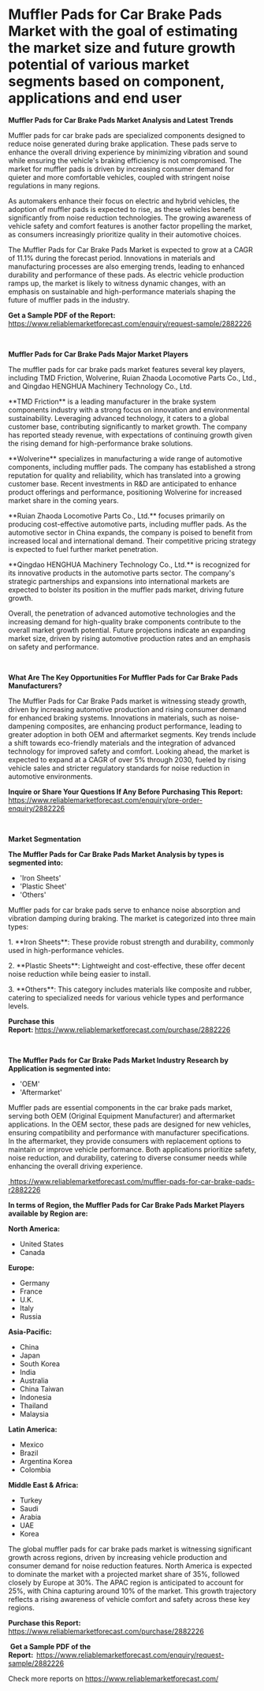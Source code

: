 <p><h1>Muffler Pads for Car Brake Pads Market with the goal of estimating the market size and future growth potential of various market segments based on component, applications and end user</h1></p><p><strong>Muffler Pads for Car Brake Pads Market Analysis and Latest Trends</strong></p>
<p><p>Muffler pads for car brake pads are specialized components designed to reduce noise generated during brake application. These pads serve to enhance the overall driving experience by minimizing vibration and sound while ensuring the vehicle's braking efficiency is not compromised. The market for muffler pads is driven by increasing consumer demand for quieter and more comfortable vehicles, coupled with stringent noise regulations in many regions.</p><p>As automakers enhance their focus on electric and hybrid vehicles, the adoption of muffler pads is expected to rise, as these vehicles benefit significantly from noise reduction technologies. The growing awareness of vehicle safety and comfort features is another factor propelling the market, as consumers increasingly prioritize quality in their automotive choices.</p><p>The Muffler Pads for Car Brake Pads Market is expected to grow at a CAGR of 11.1% during the forecast period. Innovations in materials and manufacturing processes are also emerging trends, leading to enhanced durability and performance of these pads. As electric vehicle production ramps up, the market is likely to witness dynamic changes, with an emphasis on sustainable and high-performance materials shaping the future of muffler pads in the industry.</p></p>
<p><strong>Get a Sample PDF of the Report:&nbsp;</strong> <a href="https://www.reliablemarketforecast.com/enquiry/request-sample/2882226?utm_campaign=3129&utm_medium=2&utm_source=Github&utm_content=ia&utm_term=13032025&utm_id=muffler-pads-for-car-brake-pads">https://www.reliablemarketforecast.com/enquiry/request-sample/2882226</a></p>
<p>&nbsp;</p>
<p><strong>Muffler Pads for Car Brake Pads Major Market Players</strong></p>
<p><p>The muffler pads for car brake pads market features several key players, including TMD Friction, Wolverine, Ruian Zhaoda Locomotive Parts Co., Ltd., and Qingdao HENGHUA Machinery Technology Co., Ltd. </p><p>**TMD Friction** is a leading manufacturer in the brake system components industry with a strong focus on innovation and environmental sustainability. Leveraging advanced technology, it caters to a global customer base, contributing significantly to market growth. The company has reported steady revenue, with expectations of continuing growth given the rising demand for high-performance brake solutions.</p><p>**Wolverine** specializes in manufacturing a wide range of automotive components, including muffler pads. The company has established a strong reputation for quality and reliability, which has translated into a growing customer base. Recent investments in R&D are anticipated to enhance product offerings and performance, positioning Wolverine for increased market share in the coming years.</p><p>**Ruian Zhaoda Locomotive Parts Co., Ltd.** focuses primarily on producing cost-effective automotive parts, including muffler pads. As the automotive sector in China expands, the company is poised to benefit from increased local and international demand. Their competitive pricing strategy is expected to fuel further market penetration.</p><p>**Qingdao HENGHUA Machinery Technology Co., Ltd.** is recognized for its innovative products in the automotive parts sector. The company's strategic partnerships and expansions into international markets are expected to bolster its position in the muffler pads market, driving future growth.</p><p>Overall, the penetration of advanced automotive technologies and the increasing demand for high-quality brake components contribute to the overall market growth potential. Future projections indicate an expanding market size, driven by rising automotive production rates and an emphasis on safety and performance.</p></p>
<p>&nbsp;</p>
<p><strong>What Are The Key Opportunities For Muffler Pads for Car Brake Pads Manufacturers?</strong></p>
<p><p>The Muffler Pads for Car Brake Pads market is witnessing steady growth, driven by increasing automotive production and rising consumer demand for enhanced braking systems. Innovations in materials, such as noise-dampening composites, are enhancing product performance, leading to greater adoption in both OEM and aftermarket segments. Key trends include a shift towards eco-friendly materials and the integration of advanced technology for improved safety and comfort. Looking ahead, the market is expected to expand at a CAGR of over 5% through 2030, fueled by rising vehicle sales and stricter regulatory standards for noise reduction in automotive environments.</p></p>
<p><strong>Inquire or Share Your Questions If Any Before Purchasing This Report:</strong> <a href="https://www.reliablemarketforecast.com/enquiry/pre-order-enquiry/2882226?utm_campaign=3129&utm_medium=2&utm_source=Github&utm_content=ia&utm_term=13032025&utm_id=muffler-pads-for-car-brake-pads">https://www.reliablemarketforecast.com/enquiry/pre-order-enquiry/2882226</a></p>
<p>&nbsp;</p>
<p><strong>Market Segmentation</strong></p>
<p><strong>The Muffler Pads for Car Brake Pads Market Analysis by types is segmented into:</strong></p>
<p><ul><li>'Iron Sheets'</li><li>'Plastic Sheet'</li><li>'Others'</li></ul></p>
<p><p>Muffler pads for car brake pads serve to enhance noise absorption and vibration damping during braking. The market is categorized into three main types: </p><p>1. **Iron Sheets**: These provide robust strength and durability, commonly used in high-performance vehicles.</p><p>2. **Plastic Sheets**: Lightweight and cost-effective, these offer decent noise reduction while being easier to install.</p><p>3. **Others**: This category includes materials like composite and rubber, catering to specialized needs for various vehicle types and performance levels.</p></p>
<p><strong>Purchase this Report:&nbsp;</strong><a href="https://www.reliablemarketforecast.com/purchase/2882226?utm_campaign=3129&utm_medium=2&utm_source=Github&utm_content=ia&utm_term=13032025&utm_id=muffler-pads-for-car-brake-pads">https://www.reliablemarketforecast.com/purchase/2882226</a></p>
<p>&nbsp;</p>
<p><strong>The Muffler Pads for Car Brake Pads Market Industry Research by Application is segmented into:</strong></p>
<p><ul><li>'OEM'</li><li>'Aftermarket'</li></ul></p>
<p><p>Muffler pads are essential components in the car brake pads market, serving both OEM (Original Equipment Manufacturer) and aftermarket applications. In the OEM sector, these pads are designed for new vehicles, ensuring compatibility and performance with manufacturer specifications. In the aftermarket, they provide consumers with replacement options to maintain or improve vehicle performance. Both applications prioritize safety, noise reduction, and durability, catering to diverse consumer needs while enhancing the overall driving experience.</p></p>
<p><a href="https://www.reliablemarketforecast.com/muffler-pads-for-car-brake-pads-r2882226?utm_campaign=3129&utm_medium=2&utm_source=Github&utm_content=ia&utm_term=13032025&utm_id=muffler-pads-for-car-brake-pads">&nbsp;https://www.reliablemarketforecast.com/muffler-pads-for-car-brake-pads-r2882226</a></p>
<p><strong>In terms of Region, the Muffler Pads for Car Brake Pads Market Players available by Region are:</strong></p>
<p>
    <p> <strong> North America: </strong>
        <ul>
            <li>United States</li>
            <li>Canada</li>
        </ul>
        </p> 
    <p> <strong> Europe: </strong>
        <ul>
            <li>Germany</li>
            <li>France</li>
            <li>U.K.</li>
            <li>Italy</li>
            <li>Russia</li>
        </ul>
        </p> 
    <p> <strong> Asia-Pacific: </strong>
        <ul>
            <li>China</li>
            <li>Japan</li>
            <li>South Korea</li>
            <li>India</li>
            <li>Australia</li>
            <li>China Taiwan</li>
            <li>Indonesia</li>
            <li>Thailand</li>
            <li>Malaysia</li>
        </ul>
        </p> 
    <p> <strong> Latin America: </strong>
        <ul>
            <li>Mexico</li>
            <li>Brazil</li>
            <li>Argentina Korea</li>
            <li>Colombia</li>
        </ul>
        </p> 
    <p> <strong> Middle East & Africa: </strong>
        <ul>
            <li>Turkey</li>
            <li>Saudi</li>
            <li>Arabia</li>
            <li>UAE</li>
            <li>Korea</li>
        </ul>
    </p>
    </p>
<p><p>The global muffler pads for car brake pads market is witnessing significant growth across regions, driven by increasing vehicle production and consumer demand for noise reduction features. North America is expected to dominate the market with a projected market share of 35%, followed closely by Europe at 30%. The APAC region is anticipated to account for 25%, with China capturing around 10% of the market. This growth trajectory reflects a rising awareness of vehicle comfort and safety across these key regions.</p></p>
<p><strong>Purchase this Report: </strong><a href="https://www.reliablemarketforecast.com/purchase/2882226?utm_campaign=3129&utm_medium=2&utm_source=Github&utm_content=ia&utm_term=13032025&utm_id=muffler-pads-for-car-brake-pads">https://www.reliablemarketforecast.com/purchase/2882226</a></p>
<p>&nbsp;<strong>Get a Sample PDF of the Report:&nbsp;&nbsp;</strong><a href="https://www.reliablemarketforecast.com/enquiry/request-sample/2882226?utm_campaign=3129&utm_medium=2&utm_source=Github&utm_content=ia&utm_term=13032025&utm_id=muffler-pads-for-car-brake-pads">https://www.reliablemarketforecast.com/enquiry/request-sample/2882226</a></p>
<p><strong></strong></p>
<p>Check more reports on <a href="https://www.reliablemarketforecast.com/?utm_campaign=3129&utm_medium=2&utm_source=Github&utm_content=ia&utm_term=13032025&utm_id=muffler-pads-for-car-brake-pads">https://www.reliablemarketforecast.com/</a></p>
